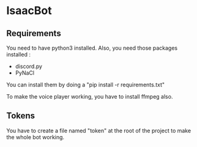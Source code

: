 # IsaacBot

## Requirements

You need to have python3 installed. Also, you need those packages installed :
  - discord.py
  - PyNaCl

You can install them by doing a "pip install -r requirements.txt"
  
To make the voice player working, you have to install ffmpeg also.

## Tokens

You have to create a file named "token" at the root of the project to make the whole bot working.
